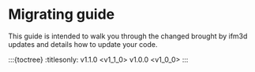 # Migrating guide

This guide is intended to walk you through the changed brought by ifm3d updates and details how to update your code.


:::{toctree}
:titlesonly:
v1.1.0 <v1_1_0>
v1.0.0 <v1_0_0>
:::

